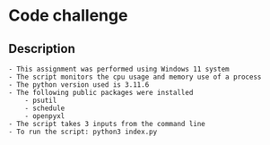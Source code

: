 # Code challenge

## Description
    - This assignment was performed using Windows 11 system
    - The script monitors the cpu usage and memory use of a process
    - The python version used is 3.11.6
    - The following public packages were installed
        - psutil
        - schedule
        - openpyxl
    - The script takes 3 inputs from the command line
    - To run the script: python3 index.py
